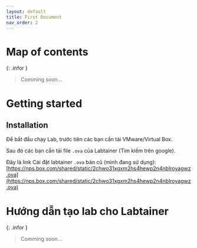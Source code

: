 ```yaml
---
layout: default
title: First Document
nav_order: 2
---
```


# Map of contents
{: .infor }
> Comming soon...

# Getting started

## Installation

Để bắt đầu chạy Lab, trước tiên các bạn cần tải VMware/Virtual Box.

Sau đó các bạn cần tải file `.ova` của Labtainer (Tìm kiếm trên google).

Đây là link Cài đặt labtainer `.ova` bản cũ (mình đang sử dụng):
[https://nps.box.com/shared/static/2chwo31xgxm2hs4hewp2n4nblroyagwz.ova](https://nps.box.com/shared/static/2chwo31xgxm2hs4hewp2n4nblroyagwz.ova)


# Hướng dẫn tạo lab cho Labtainer
{: .infor }
> Comming soon...

